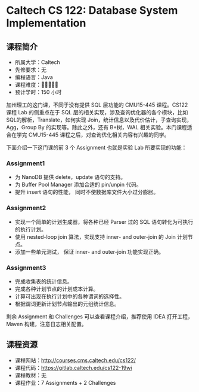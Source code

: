# Caltech CS 122: Database System Implementation

## 课程简介

- 所属大学：Caltech
- 先修要求：无
- 编程语言：Java
- 课程难度：🌟🌟🌟🌟🌟
- 预计学时：150 小时

加州理工的这门课，不同于没有提供 SQL 层功能的 CMU15-445 课程。CS122 课程 Lab 的侧重点在于 SQL 层的相关实现，涉及查询优化器的各个模块，比如SQL的解析，Translate，如何实现 Join，统计信息以及代价估计，子查询实现，Agg，Group By 的实现等。除此之外，还有 B+树，WAL 相关实验。本门课程适合在学完 CMU15-445 课程之后，对查询优化相关内容有兴趣的同学。

下面介绍一下这门课的前 3 个 Assignment 也就是实验 Lab 所要实现的功能：

### Assignment1

- 为 NanoDB 提供 delete，update 语句的支持。
- 为 Buffer Pool Manager 添加合适的 pin/unpin 代码。
- 提升 insert 语句的性能， 同时不使数据库文件大小过分膨胀。

### Assignment2

- 实现一个简单的计划生成器，将各种已经 Parser 过的 SQL 语句转化为可执行的执行计划。
- 使用 nested-loop join 算法，实现支持 inner- and outer-join 的 Join 计划节点。
- 添加一些单元测试， 保证 inner- and outer-join 功能实现正确。

### Assignment3

- 完成收集表的统计信息。
- 完成各种计划节点的计划成本计算。
- 计算可出现在执行计划中的各种谓词的选择性。
- 根据谓词更新计划节点输出的元组统计信息。

剩余 Assignment 和 Challenges 可以查看课程介绍，推荐使用 IDEA 打开工程，Maven 构建，注意日志相关配置。

## 课程资源

- 课程网站：<http://courses.cms.caltech.edu/cs122/>
- 课程代码：<https://gitlab.caltech.edu/cs122-19wi>
- 课程教材：无
- 课程作业：7 Assignments + 2 Challenges
